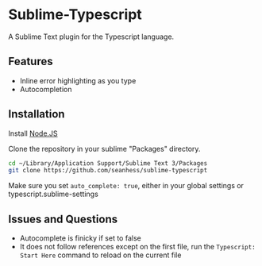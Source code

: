 Sublime-Typescript
==================

A Sublime Text plugin for the Typescript language.

Features
--------

- Inline error highlighting as you type
- Autocompletion

Installation
------------

Install [Node.JS](http://nodejs.org/)

Clone the repository in your sublime "Packages" directory. 

~~~sh
cd ~/Library/Application Support/Sublime Text 3/Packages
git clone https://github.com/seanhess/sublime-typescript
~~~

Make sure you set `auto_complete: true`, either in your global settings or typescript.sublime-settings

Issues and Questions
--------------------

- Autocomplete is finicky if set to false
- It does not follow references except on the first file, run the `Typescript: Start Here` command to reload on the current file 